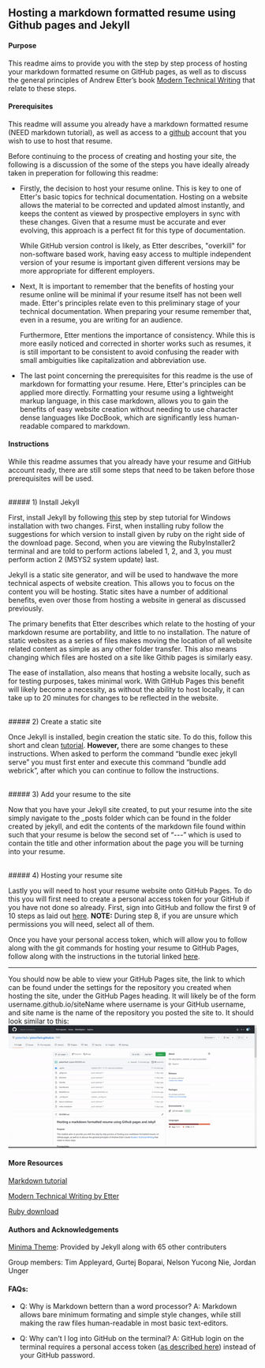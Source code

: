 ## Hosting a markdown formatted resume using Github pages and Jekyll



#### Purpose

This readme aims to provide you with the step by step process of hosting your markdown formatted resume on GitHub pages, as well as to discuss the general principles of Andrew Etter’s book [Modern Technical Writing](https://www.amazon.ca/Modern-Technical-Writing-Introduction-Documentation-ebook/dp/B01A2QL9SS) that relate to these steps.



#### Prerequisites

This readme will assume you already have a markdown formatted resume (NEED markdown tutorial), as well as access to a [github](https://github.com/) account that you wish to use to host that resume.



Before continuing to the process of creating and hosting your site, the following is a discussion of the some of the steps you have ideally already taken in preperation for following this readme:

* Firstly, the decision to host your resume online. This is key to one of Etter's basic topics for technical documentation. Hosting on a website allows the material to be corrected and updated almost instantly, and keeps the content as viewed by prospective employers in sync with these changes.  Given that a resume must be accurate and ever evolving, this approach is a perfect fit for this type of documentation.

  While GitHub version control is likely, as Etter describes, "overkill" for non-software based work, having easy access to multiple independent version of your resume is important given different versions may be more appropriate for different employers.

  

* Next, It is important to remember that the benefits of hosting your resume online will be minimal if your resume itself has not been well made. Etter's principles relate even to this preliminary stage of your technical documentation. When preparing your resume remember that, even in a resume, you are writing for an audience.

  Furthermore, Etter mentions the importance of consistency. While this is more easily noticed and corrected in shorter works such as resumes, it is still important to be consistent to avoid confusing the reader with small ambiguities like capitalization and abbreviation use.



* The last point concerning the prerequisites for this readme is the use of markdown for formatting your resume. Here, Etter's principles can be applied more directly. Formatting your resume using a lightweight markup language, in this case markdown, allows you to gain the benefits of easy website creation without needing to use character dense languages like DocBook, which are significantly less human-readable compared to markdown.

  

#### Instructions

While this readme assumes that you already have your resume and GitHub account ready, there are still some steps that need to be taken before those prerequisites will be used.


<br/>
##### 1) Install Jekyll

First, install Jekyll by following [this](https://www.youtube.com/watch?v=LfP7Y9Ja6Qc&list=PLLAZ4kZ9dFpOPV5C5Ay0pHaa0RJFhcmcB&index=4) step by step tutorial for Windows installation with two changes. First, when installing ruby follow the suggestions for which version to install given by ruby on the right side of the download page. Second, when you are viewing the RubyInstaller2 terminal and are told to perform actions labeled 1, 2, and 3, you must perform action 2 (MSYS2 system update) last.



Jekyll is a static site generator, and will be used to handwave the more technical aspects of website creation. This allows you to focus on the content you will be hosting. Static sites have a number of additional benefits, even over those from hosting a website in general as discussed previously.



The primary benefits that Etter describes which relate to the hosting of your markdown resume are portability, and little to no installation. The nature of static websites as a series of files makes moving the location of all website related content as simple as any other folder transfer. This also means changing which files are hosted on a site like Githib pages is similarly easy.



The ease of installation, also means that hosting a website locally, such as for testing purposes, takes minimal work. With GitHub Pages this benefit will likely become a necessity, as without the ability to host locally, it can take up to 20 minutes for changes to be reflected in the website.


<br/>
##### 2) Create a static site

Once Jekyll is installed, begin creation the static site. To do this, follow this short and clean [tutorial](https://www.youtube.com/watch?v=pxua_1vyFck&list=PLLAZ4kZ9dFpOPV5C5Ay0pHaa0RJFhcmcB&index=4). **However,** there are some changes to these instructions. When asked to perform the command “bundle exec jekyll serve” you must first enter and execute this command “bundle add webrick”, after which you can continue to follow the instructions.


<br/>
##### 3) Add your resume to the site 

Now that you have your Jekyll site created, to put your resume into the site simply navigate to the _posts folder which can be found in the folder created by jekyll, and edit the contents of the markdown file found within such that your resume is below the second set of “---” which is used to contain the title and other information about the page you will be turning into your resume.


<br/>
##### 4) Hosting your resume site

Lastly you will need to host your resume website onto GitHub Pages. To do this you will first need to create a personal access token for your GitHub if you have not done so already. First, sign into GitHub and follow the first 9 of 10 steps as laid out [here](https://docs.github.com/en/authentication/keeping-your-account-and-data-secure/creating-a-personal-access-token). **NOTE:** During step 8, if you are unsure which permissions you will need, select all of them.

Once you have your personal access token, which will allow you to follow along with the git commands for hosting your resume to GitHub Pages, follow along with the instructions in the tutorial linked [here](https://www.youtube.com/watch?v=fqFjuX4VZmU&list=PLLAZ4kZ9dFpOPV5C5Ay0pHaa0RJFhcmcB&index=19).

---

You should now be able to view your GitHub Pages site, the link to which can be found under the settings for the repository you created when hosting the site, under the GitHub Pages heading. It will likely be of the form username.github.io/siteName where username is your GitHub username, and site name is the name of the repository you posted the site to.
It should look similar to this: ![ExampleGif](https://github.com/pistoriTech/pistoriTech.github.io/blob/gh-pages/EndProduct.gif)





#### More Resources

[Markdown tutorial](https://www.markdowntutorial.com/)

[Modern Technical Writing by Etter](https://www.amazon.ca/Modern-Technical-Writing-Introduction-Documentation-ebook/dp/B01A2QL9SS)

[Ruby download](https://rubyinstaller.org/downloads/)



#### Authors and Acknowledgements

[Minima Theme](https://github.com/jekyll/minima): Provided by Jekyll along with 65 other contributers 

Group members: Tim Appleyard, Gurtej Boparai, Nelson Yucong Nie, Jordan Unger

#### FAQs:
* Q: Why is Markdown bettern than a word processor?
  A: Markdown allows bare minimum formating and simple style changes, while still making the raw files human-readable in most basic text-editors.
  
* Q: Why can't I log into GitHub on the terminal?
  A: GitHub login on the terminal requires a personal access token ([as described here](https://www.youtube.com/watch?v=fqFjuX4VZmU&list=PLLAZ4kZ9dFpOPV5C5Ay0pHaa0RJFhcmcB&index=19)) instead of your GitHub password.

